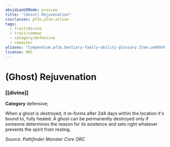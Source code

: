 ```yaml
---
obsidianUIMode: preview
title: "(Ghost) Rejuvenation"
cssclasses: pf2e,pf2e-action
tags:
  - trait/divine
  - trait/common
  - category/defensive
  - remaster
aliases: "Compendium.pf2e.bestiary-family-ability-glossary.Item.unR8VVR4yyRnsmnB"
license: ORC
---
```

# (Ghost) Rejuvenation

### [[divine]]

**Category** defensive; 




When a ghost is destroyed, it re-forms after 2d4 days within the location it's bound to, fully healed. A ghost can be permanently destroyed only if someone determines the reason for its existence and sets right whatever prevents the spirit from resting.

*Source: Pathfinder Monster Core*
*ORC*